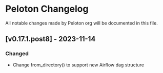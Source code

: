 # Peloton Changelog
All notable changes made by Peloton org will be documented in this file.

## [v0.17.1.post8] - 2023-11-14
### Changed
- Change from_directory() to support new Airflow dag structure